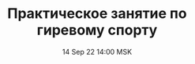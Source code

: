 ---
title: "Практическое занятие по гиревому спорту"
date: "14 Sep 22 14:00 MSK"
draft: false
speakers: ["vladimir-sluckiy"]
---
